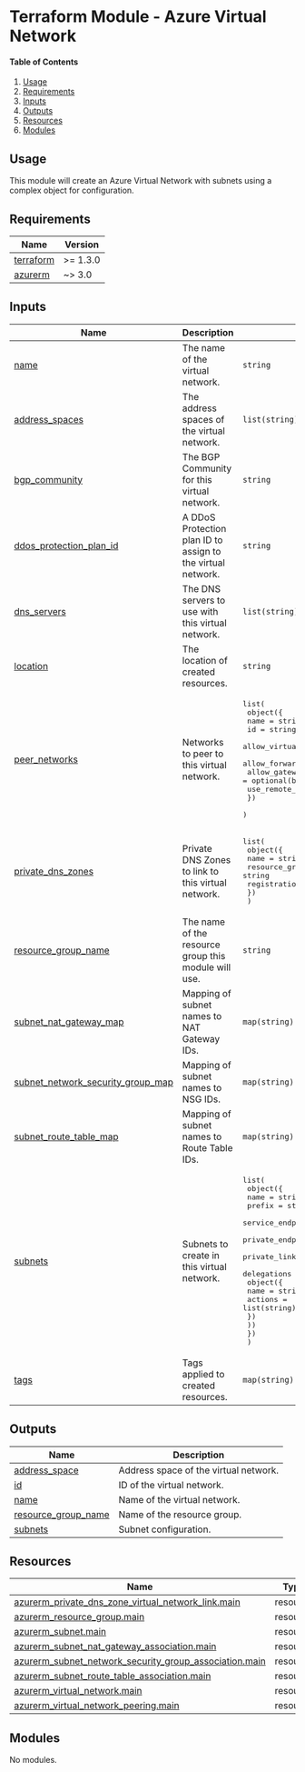 # Terraform Module - Azure Virtual Network

#### Table of Contents

1. [Usage](#usage)
2. [Requirements](#requirements)
3. [Inputs](#inputs)
4. [Outputs](#outputs)
5. [Resources](#resources)
6. [Modules](#modules)

## Usage

This module will create an Azure Virtual Network with subnets using a complex object for configuration.

<!-- BEGIN_TF_DOCS -->
## Requirements

| Name | Version |
|------|---------|
| <a name="requirement_terraform"></a> [terraform](#requirement\_terraform) | >= 1.3.0 |
| <a name="requirement_azurerm"></a> [azurerm](#requirement\_azurerm) | ~> 3.0 |

## Inputs

| Name | Description | Type | Default | Required |
|------|-------------|------|---------|:--------:|
| <a name="input_name"></a> [name](#input\_name) | The name of the virtual network. | `string` | n/a | yes |
| <a name="input_address_spaces"></a> [address\_spaces](#input\_address\_spaces) | The address spaces of the virtual network. | `list(string)` | <pre>[<br>  "10.0.0.0/16"<br>]</pre> | no |
| <a name="input_bgp_community"></a> [bgp\_community](#input\_bgp\_community) | The BGP Community for this virtual network. | `string` | `null` | no |
| <a name="input_ddos_protection_plan_id"></a> [ddos\_protection\_plan\_id](#input\_ddos\_protection\_plan\_id) | A DDoS Protection plan ID to assign to the virtual network. | `string` | `null` | no |
| <a name="input_dns_servers"></a> [dns\_servers](#input\_dns\_servers) | The DNS servers to use with this virtual network. | `list(string)` | `null` | no |
| <a name="input_location"></a> [location](#input\_location) | The location of created resources. | `string` | `"uksouth"` | no |
| <a name="input_peer_networks"></a> [peer\_networks](#input\_peer\_networks) | Networks to peer to this virtual network. | <pre>list(<br>    object({<br>      name                         = string<br>      id                           = string<br>      allow_virtual_network_access = optional(bool, true)<br>      allow_forwarded_traffic      = optional(bool, true)<br>      allow_gateway_transit        = optional(bool)<br>      use_remote_gateways          = optional(bool)<br>    })<br>  )</pre> | `[]` | no |
| <a name="input_private_dns_zones"></a> [private\_dns\_zones](#input\_private\_dns\_zones) | Private DNS Zones to link to this virtual network. | <pre>list(<br>    object({<br>      name                 = string<br>      resource_group_name  = string<br>      registration_enabled = optional(bool)<br>    })<br>  )</pre> | `[]` | no |
| <a name="input_resource_group_name"></a> [resource\_group\_name](#input\_resource\_group\_name) | The name of the resource group this module will use. | `string` | `null` | no |
| <a name="input_subnet_nat_gateway_map"></a> [subnet\_nat\_gateway\_map](#input\_subnet\_nat\_gateway\_map) | Mapping of subnet names to NAT Gateway IDs. | `map(string)` | `{}` | no |
| <a name="input_subnet_network_security_group_map"></a> [subnet\_network\_security\_group\_map](#input\_subnet\_network\_security\_group\_map) | Mapping of subnet names to NSG IDs. | `map(string)` | `{}` | no |
| <a name="input_subnet_route_table_map"></a> [subnet\_route\_table\_map](#input\_subnet\_route\_table\_map) | Mapping of subnet names to Route Table IDs. | `map(string)` | `{}` | no |
| <a name="input_subnets"></a> [subnets](#input\_subnets) | Subnets to create in this virtual network. | <pre>list(<br>    object({<br>      name                                          = string<br>      prefix                                        = string<br>      service_endpoints                             = optional(list(string))<br>      private_endpoint_network_policies_enabled     = optional(bool)<br>      private_link_service_network_policies_enabled = optional(bool)<br>      delegations = optional(map(<br>        object({<br>          name    = string<br>          actions = list(string)<br>        })<br>      ))<br>    })<br>  )</pre> | <pre>[<br>  {<br>    "name": "default",<br>    "prefix": "10.0.0.0/24"<br>  }<br>]</pre> | no |
| <a name="input_tags"></a> [tags](#input\_tags) | Tags applied to created resources. | `map(string)` | `null` | no |

## Outputs

| Name | Description |
|------|-------------|
| <a name="output_address_space"></a> [address\_space](#output\_address\_space) | Address space of the virtual network. |
| <a name="output_id"></a> [id](#output\_id) | ID of the virtual network. |
| <a name="output_name"></a> [name](#output\_name) | Name of the virtual network. |
| <a name="output_resource_group_name"></a> [resource\_group\_name](#output\_resource\_group\_name) | Name of the resource group. |
| <a name="output_subnets"></a> [subnets](#output\_subnets) | Subnet configuration. |

## Resources

| Name | Type |
|------|------|
| [azurerm_private_dns_zone_virtual_network_link.main](https://registry.terraform.io/providers/hashicorp/azurerm/latest/docs/resources/private_dns_zone_virtual_network_link) | resource |
| [azurerm_resource_group.main](https://registry.terraform.io/providers/hashicorp/azurerm/latest/docs/resources/resource_group) | resource |
| [azurerm_subnet.main](https://registry.terraform.io/providers/hashicorp/azurerm/latest/docs/resources/subnet) | resource |
| [azurerm_subnet_nat_gateway_association.main](https://registry.terraform.io/providers/hashicorp/azurerm/latest/docs/resources/subnet_nat_gateway_association) | resource |
| [azurerm_subnet_network_security_group_association.main](https://registry.terraform.io/providers/hashicorp/azurerm/latest/docs/resources/subnet_network_security_group_association) | resource |
| [azurerm_subnet_route_table_association.main](https://registry.terraform.io/providers/hashicorp/azurerm/latest/docs/resources/subnet_route_table_association) | resource |
| [azurerm_virtual_network.main](https://registry.terraform.io/providers/hashicorp/azurerm/latest/docs/resources/virtual_network) | resource |
| [azurerm_virtual_network_peering.main](https://registry.terraform.io/providers/hashicorp/azurerm/latest/docs/resources/virtual_network_peering) | resource |

## Modules

No modules.
<!-- END_TF_DOCS -->
